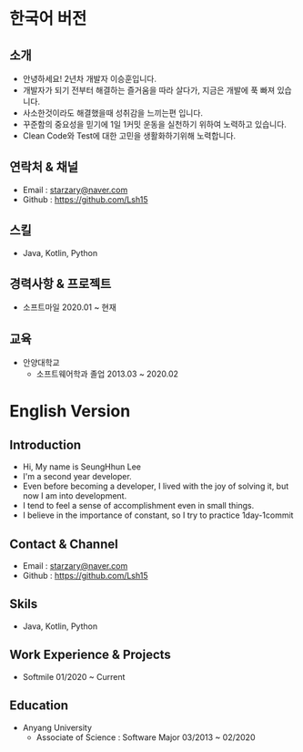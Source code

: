한국어 버전
======
소개
------
* 안녕하세요! 2년차 개발자 이승훈입니다.
* 개발자가 되기 전부터 해결하는 즐거움을 따라 살다가, 지금은 개발에 푹 빠져 있습니다.
* 사소한것이라도 해결했을때 성취감을 느끼는편 입니다.
* 꾸준함의 중요성을 믿기에 1일 1커밋 운동을 실천하기 위하여 노력하고 있습니다.
* Clean Code와 Test에 대한 고민을 생활화하기위해 노력합니다.

연락처 & 채널
------
* Email : starzary@naver.com
* Github : https://github.com/Lsh15

스킬
------
* Java, Kotlin, Python

경력사항 & 프로젝트
------
* 소프트마일  2020.01 ~ 현재

교육
------
* 안양대학교 
  * 소프트웨어학과 졸업  2013.03 ~ 2020.02

English Version
======
Introduction
------
* Hi, My name is SeungHhun Lee
* I'm a second year developer.
* Even before becoming a developer, I lived with the joy of solving it, but now I am into development.
* I tend to feel a sense of accomplishment even in small things.
* I believe in the importance of constant, so I try to practice 1day-1commit

Contact & Channel
------
* Email : starzary@naver.com
* Github : https://github.com/Lsh15

Skils
------
* Java, Kotlin, Python

Work Experience & Projects
------
* Softmile  01/2020 ~ Current


Education
------
* Anyang University 
  * Associate of Science : Software Major 03/2013 ~ 02/2020

